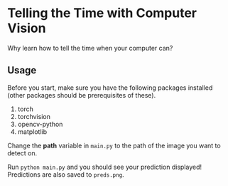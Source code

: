 # Telling the Time with Computer Vision

Why learn how to tell the time when your computer can?

## Usage

Before you start, make sure you have the following packages installed (other
packages should be prerequisites of these).

1. torch
2. torchvision
3. opencv-python
4. matplotlib

Change the **path** variable in `main.py` to the path of the image you want to detect on.

Run `python main.py` and you should see your prediction displayed! Predictions are also saved to `preds.png`.